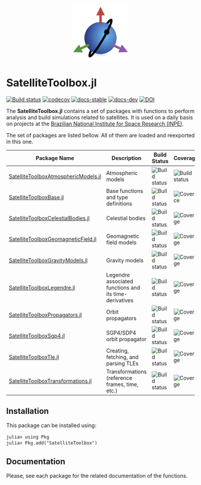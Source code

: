<p align="center">
  <img src="./docs/src/assets/logo.png" width="150" title="SatelliteToolboxTransformations.jl"><br>
</p>

# SatelliteToolbox.jl

[![Build status](https://github.com/JuliaSpace/SatelliteToolbox.jl/workflows/CI/badge.svg)](https://github.com/JuliaSpace/SatelliteToolbox.jl/actions)
[![codecov](https://codecov.io/gh/JuliaSpace/SatelliteToolbox.jl/branch/master/graph/badge.svg)](https://codecov.io/gh/JuliaSpace/SatelliteToolbox.jl)
[![docs-stable](https://img.shields.io/badge/docs-stable-blue.svg)][docs-stable-url]
[![docs-dev](https://img.shields.io/badge/docs-dev-blue.svg)][docs-dev-url]
[![DOI](https://zenodo.org/badge/133264084.svg)](https://zenodo.org/doi/10.5281/zenodo.10396045)

The **SatelliteToolbox.jl** contains a set of packages with functions to perform analysis
and build simulations related to satellites. It is used on a daily basis on projects at the
[Brazilian National Institute for Space Research (INPE)](http://www.gov.br/inpe).

The set of packages are listed bellow. All of them are loaded and reexported in this one.

| Package Name                                                                   | Description                                            | Build Status                                          | Coverage                                               |
|--------------------------------------------------------------------------------|--------------------------------------------------------|-------------------------------------------------------|--------------------------------------------------------|
| [SatelliteToolboxAtmosphericModels.jl][SatelliteToolboxAtmosphericModels-link] | Atmospheric models                                     | ![Build status][SatelliteToolboxAtmosphericModels-ci] | ![Build status][SatelliteToolboxAtmosphericModels-cov] |
| [SatelliteToolboxBase.jl][SatelliteToolboxBase-link]                           | Base functions and type definitions                    | ![Build status][SatelliteToolboxBase-ci]              | ![Coverace][SatelliteToolboxBase-cov]                  |
| [SatelliteToolboxCelestialBodies.jl][SatelliteToolboxCelestialBodies-link]     | Celestial bodies                                       | ![Build status][SatelliteToolboxCelestialBodies-ci]   | ![Coverage][SatelliteToolboxCelestialBodies-cov]       |
| [SatelliteToolboxGeomagneticField.jl][SatelliteToolboxGeomagneticField-link]   | Geomagnetic field models                               | ![Build status][SatelliteToolboxGeomagneticField-ci]  | ![Coverage][SatelliteToolboxGeomagneticField-cov]      |
| [SatelliteToolboxGravityModels.jl][SatelliteToolboxGravityModels-link]         | Gravity models                                         | ![Build status][SatelliteToolboxGravityModels-ci]     | ![Coverage][SatelliteToolboxGravityModels-cov]         |
| [SatelliteToolboxLegendre.jl][SatelliteToolboxLegendre-link]                   | Legendre associated functions and its time-derivatives | ![Build status][SatelliteToolboxLegendre-ci]          | ![Coverage][SatelliteToolboxLegendre-cov]              |
| [SatelliteToolboxPropagators.jl][SatelliteToolboxPropagators-link]             | Orbit propagators                                      | ![Build status][SatelliteToolboxPropagators-ci]       | ![Coverage][SatelliteToolboxPropagators-cov]           |
| [SatelliteToolboxSgp4.jl][SatelliteToolboxSgp4-link]                           | SGP4/SDP4 orbit propagator                             | ![Build status][SatelliteToolboxSgp4-ci]              | ![Coverage][SatelliteToolboxSgp4-cov]                  |
| [SatelliteToolboxTle.jl][SatelliteToolboxTle-link]                             | Creating, fetching, and parsing TLEs                   | ![Build status][SatelliteToolboxTle-ci]               | ![Coverage][SatelliteToolboxTle-cov]                   |
| [SatelliteToolboxTransformations.jl][SatelliteToolboxTransformations-link]     | Transformations (reference frames, time, etc.)         | ![Build status][SatelliteToolboxTransformations-ci]   | ![Coverage][SatelliteToolboxTransformations-cov]       |

## Installation

This package can be installed using:

```julia-repl
julia> using Pkg
julia> Pkg.add("SatelliteToolbox")
```

## Documentation

Please, see each package for the related documentation of the functions.

[docs-dev-url]: https://juliaspace.github.io/SatelliteToolbox.jl/dev
[docs-stable-url]: https://juliaspace.github.io/SatelliteToolbox.jl/stable
[SatelliteToolboxAtmosphericModels-link]: https://github.com/JuliaSpace/SatelliteToolboxAtmosphericModels.jl
[SatelliteToolboxAtmosphericModels-cov]: https://codecov.io/gh/JuliaSpace/SatelliteToolboxAtmosphericModels.jl/branch/main/graph/badge.svg?token=oQOhGnQmdG
[SatelliteToolboxAtmosphericModels-ci]: https://github.com/JuliaSpace/SatelliteToolboxAtmosphericModels.jl/workflows/CI/badge.svg
[SatelliteToolboxBase-link]: https://github.com/JuliaSpace/SatelliteToolboxBase.jl
[SatelliteToolboxBase-cov]: https://codecov.io/gh/JuliaSpace/SatelliteToolboxBase.jl/branch/main/graph/badge.svg?token=YADU7IB8CT
[SatelliteToolboxBase-ci]: https://github.com/JuliaSpace/SatelliteToolboxBase.jl/workflows/CI/badge.svg
[SatelliteToolboxCelestialBodies-link]: https://github.com/JuliaSpace/SatelliteToolboxCelestialBodies.jl
[SatelliteToolboxCelestialBodies-cov]: https://codecov.io/gh/JuliaSpace/SatelliteToolboxCelestialBodies.jl/branch/main/graph/badge.svg?token=CONQMSI4JD
[SatelliteToolboxCelestialBodies-ci]: https://github.com/JuliaSpace/SatelliteToolboxCelestialBodies.jl/workflows/CI/badge.svg
[SatelliteToolboxGeomagneticField-link]: https://github.com/JuliaSpace/SatelliteToolboxGeomagneticField.jl
[SatelliteToolboxGeomagneticField-cov]: https://codecov.io/gh/JuliaSpace/SatelliteToolboxGeomagneticField.jl/branch/main/graph/badge.svg?token=HW2Y9NA0L5
[SatelliteToolboxGeomagneticField-ci]: https://github.com/JuliaSpace/SatelliteToolboxGeomagneticField.jl/workflows/CI/badge.svg
[SatelliteToolboxGravityModels-link]: https://github.com/JuliaSpace/SatelliteToolboxGravityModels.jl
[SatelliteToolboxGravityModels-cov]: https://codecov.io/gh/JuliaSpace/SatelliteToolboxGravityModels.jl/branch/main/graph/badge.svg?token=47G4OLV6PD
[SatelliteToolboxGravityModels-ci]: https://github.com/JuliaSpace/SatelliteToolboxGravityModels.jl/workflows/CI/badge.svg
[SatelliteToolboxLegendre-link]: https://github.com/JuliaSpace/SatelliteToolboxLegendre.jl
[SatelliteToolboxLegendre-cov]: https://codecov.io/gh/JuliaSpace/SatelliteToolboxLegendre.jl/branch/main/graph/badge.svg?token=AUE8ZZ5IXJ
[SatelliteToolboxLegendre-ci]: https://github.com/JuliaSpace/SatelliteToolboxLegendre.jl/workflows/CI/badge.svg
[SatelliteToolboxPropagators-link]: https://github.com/JuliaSpace/SatelliteToolboxPropagators.jl
[SatelliteToolboxPropagators-cov]: https://codecov.io/gh/JuliaSpace/SatelliteToolboxPropagators.jl/branch/main/graph/badge.svg?token=WSVR7QYKOD
[SatelliteToolboxPropagators-ci]: https://github.com/JuliaSpace/SatelliteToolboxPropagators.jl/workflows/CI/badge.svg
[SatelliteToolboxSgp4-link]: https://github.com/JuliaSpace/SatelliteToolboxSgp4.jl
[SatelliteToolboxSgp4-cov]: https://codecov.io/gh/JuliaSpace/SatelliteToolboxSgp4.jl/branch/main/graph/badge.svg?token=480UYDX6H5
[SatelliteToolboxSgp4-ci]: https://github.com/JuliaSpace/SatelliteToolboxSgp4.jl/workflows/CI/badge.svg
[SatelliteToolboxTle-link]: https://github.com/JuliaSpace/SatelliteToolboxTle.jl
[SatelliteToolboxTle-cov]: https://codecov.io/gh/JuliaSpace/SatelliteToolboxTle.jl/branch/main/graph/badge.svg?token=SPIKBIN3ES
[SatelliteToolboxTle-ci]: https://github.com/JuliaSpace/SatelliteToolboxTle.jl/workflows/CI/badge.svg
[SatelliteToolboxTransformations-link]: https://github.com/JuliaSpace/SatelliteToolboxTransformations.jl
[SatelliteToolboxTransformations-cov]: https://codecov.io/gh/JuliaSpace/SatelliteToolboxTransformations.jl/branch/main/graph/badge.svg?token=SH31IN1JXM
[SatelliteToolboxTransformations-ci]: https://github.com/JuliaSpace/SatelliteToolboxTransformations.jl/workflows/CI/badge.svg
